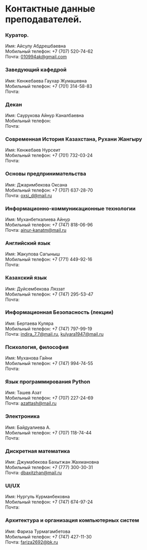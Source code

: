 # Контактные данные преподавателей.

### Куратор.
Имя: Айсулу Абдрешбаевна
<br>Мобильный телефон: +7 (707) 520-74-62
<br>Почта: 010994ak@gmail.com

### Заведующий кафедрой
Имя: Кенжебаева Гаухар Жумашевна
<br>Мобильный телефон: +7 (701) 314-58-83
<br>Почта:

### Декан
Имя: Саурукова Айнур Каналбаевна
<br>Мобильный телефон: 
<br>Почта:

### Современная История Казахстана, Рухани Жангыру
Имя: Кенжебаев Нурсеит
<br>Мобильный телефон: +7 (701) 732-03-24
<br>Почта:

### Основы предпринимательства
Имя: Джаримбекова Оксана
<br>Мобильный телефон: +7 (707) 637-28-70
<br>Почта: oxsi_d@mail.ru

### Информационно-коммуникационные технологии
Имя: Муханбеткалиева Айнур
<br>Мобильный телефон: +7 (747) 818-06-96
<br>Почта: ainur-kanatm@mail.ru

### Английский язык
Имя: Жакупова Сагыныш
<br>Мобильный телефон: +7 (771) 449-92-16
<br>Почта:

### Казахский язык
Имя: Дуйсембекова Ляззат
<br>Мобильный телефон: +7 (747) 295-53-47
<br>Почта:

### Информационная Безопасность (лекции)
Имя: Бертаева Куляра
<br>Мобильный телефон: +7 (747) 797-99-19
<br>Почта: indira_7.7@mail.ru, kulyara1947@mail.ru

### Психология, философия
Имя: Муханова Гайни
<br>Мобильный телефон: +7 (747) 994-74-55
<br>Почта:

### Язык программирования Python
Имя: Ташев Азат
<br>Мобильный телефон: +7 (707) 227-24-69
<br>Почта: azattash@mail.ru

### Электроника
Имя: Байдуалиева А.
<br>Мобильный телефон: +7 (707) 118-74-44
<br>Почта:

### Дискретная математика
Имя: Джумабекова Бахытжан Жахмановна
<br>Мобильный телефон: +7 (777) 300-30-31
<br>Почта: dbaxitzhan@mail.ru

### UI/UX
Имя: Нургуль Курманбековна
<br>Мобильный телефон: +7 (747) 674-97-24
<br>Почта:

### Архитектура и организация компьютерных систем
Имя: Фариза Турмагамбетова
<br>Мобильный телефон: +7 (747) 427-11-30
<br>Почта: fariza2692@bk.ru
